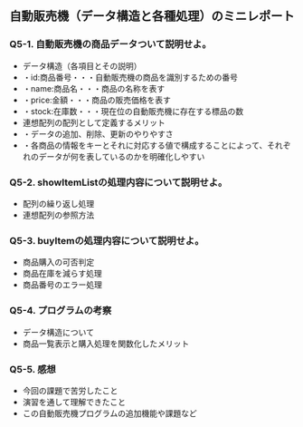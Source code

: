 ## 自動販売機（データ構造と各種処理）のミニレポート
### Q5-1. 自動販売機の商品データついて説明せよ。
* データ構造（各項目とその説明）
* ・id:商品番号・・・自動販売機の商品を識別するための番号
* ・name:商品名・・・商品の名称を表す
* ・price:金額・・・商品の販売価格を表す
* ・stock:在庫数・・・現在位の自動販売機に存在する標品の数
* 連想配列の配列として定義するメリット
* ・データの追加、削除、更新のやりやすさ
* ・各商品の情報をキーとそれに対応する値で構成することによって、それぞれのデータが何を表しているのかを明確化しやすい
### Q5-2. showItemListの処理内容について説明せよ。
* 配列の繰り返し処理
* 連想配列の参照方法
### Q5-3. buyItemの処理内容について説明せよ。
* 商品購入の可否判定
* 商品在庫を減らす処理
* 商品番号のエラー処理
### Q5-4. プログラムの考察
* データ構造について
* 商品一覧表示と購入処理を関数化したメリット
### Q5-5. 感想
* 今回の課題で苦労したこと
* 演習を通して理解できたこと
* この自動販売機プログラムの追加機能や課題など

